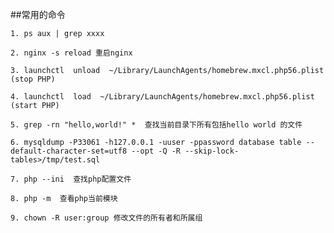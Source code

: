 ##常用的命令

`1. ps aux | grep xxxx`

`2. nginx -s reload 重启nginx`

`3. launchctl  unload  ~/Library/LaunchAgents/homebrew.mxcl.php56.plist (stop PHP)`

`4. launchctl  load  ~/Library/LaunchAgents/homebrew.mxcl.php56.plist (start PHP)`

`5. grep -rn "hello,world!" *  查找当前目录下所有包括hello world 的文件`

`6. mysqldump -P33061 -h127.0.0.1 -uuser -ppassword database table --default-character-set=utf8 --opt -Q -R --skip-lock-tables>/tmp/test.sql`

`7. php --ini  查找php配置文件`

`8. php -m  查看php当前模块`

`9. chown -R user:group 修改文件的所有者和所属组`
